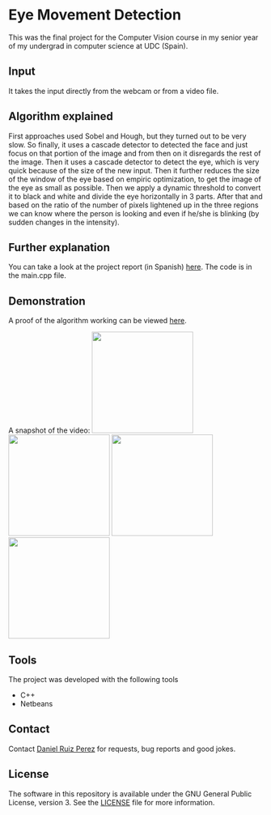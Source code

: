 Eye Movement Detection
============

This was the final project for the Computer Vision course in my senior year of my undergrad in computer science at UDC (Spain).


## Input
It takes the input directly from the webcam or from a video file.


## Algorithm explained

First approaches used Sobel and Hough, but they turned out to be very slow. So finally, it uses a cascade detector to detected the face and just focus on that portion of the image and from then on it disregards the rest of the image.
Then it uses a cascade detector to detect the eye, which is very quick because of the size of the new input. Then it further reduces the size of the window of the eye based on empiric optimization, to get the image of the eye as small as possible. Then we apply a dynamic threshold to convert it to black and white and divide the eye horizontally in 3 parts. After that and based on the ratio of the number of pixels lightened up in the three regions we can know where the person is looking and even if he/she is blinking (by sudden changes in the intensity).

## Further explanation
You can take a look at the project report (in Spanish) [here](https://github.com/DaniRuizPerez/EyeMovementDetection/blob/master/Report.pdf).
The code is in the main.cpp file.

## Demonstration
A proof of the algorithm working can be viewed [here](https://github.com/DaniRuizPerez/EyeMovementDetection/demonstration/blob/master/DEMONSTRATION.ogv).

A snapshot of the video:
<img src="https://github.com/DaniRuizPerez/EyeMovementDetection/demonstration/blob/master/left.PNG" width="200">
<img src="https://github.com/DaniRuizPerez/EyeMovementDetection/demonstration/blob/master/right.PNG" width="200">
<img src="https://github.com/DaniRuizPerez/EyeMovementDetection/demonstration/blob/master/front.PNG" width="200">
<img src="https://github.com/DaniRuizPerez/EyeMovementDetection/demonstration/blob/master/blink.PNG" width="200">

## Tools

The project was developed with the following tools

- C++
- Netbeans


## Contact

Contact [Daniel Ruiz Perez](mailto:druiz072@fiu.edu) for requests, bug reports and good jokes.


## License

The software in this repository is available under the GNU General Public License, version 3. See the [LICENSE](https://github.com/DaniRuizPerez/EyeMovementDetection/blob/master/LICENSE) file for more information.
